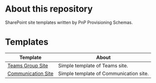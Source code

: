 # About this repository
SharePoint site templates written by PnP Provisioning Schemas.  
  
# Templates
|Template|About|
---|---
|[Teams Group Site](Teams%20Group%20Site/ReadMe.md)|Simple template of Teams site.
|[Communication Site](CommunicationSite/ReadMe.md)|Simple template of Communication site.